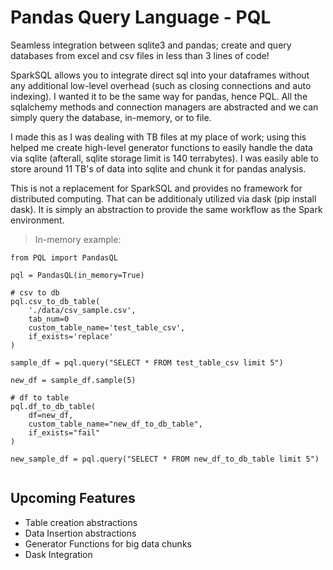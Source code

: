 # Pandas Query Language - PQL

Seamless integration between sqlite3 and pandas; create and query databases from excel and csv files in less than 3 lines of code!

SparkSQL allows you to integrate direct sql into your dataframes without any additional low-level overhead (such as closing connections and auto indexing). I wanted it to be the same way for pandas, hence PQL. All the sqlalchemy methods and connection managers are abstracted and we can simply query the database, in-memory, or to file.

I made this as I was dealing with TB files at my place of work; using this helped me create high-level generator functions to easily handle the data via sqlite (afterall, sqlite storage limit is 140 terrabytes). I was easily able to store around 11 TB's of data into sqlite and chunk it for pandas analysis.

This is not a replacement for SparkSQL and provides no framework for distributed computing. That can be additionaly utilized via dask (pip install dask). It is simply an abstraction to provide the same workflow as the Spark environment.



> In-memory example:
```
from PQL import PandasQL

pql = PandasQL(in_memory=True)

# csv to db
pql.csv_to_db_table(
    './data/csv_sample.csv',
    tab_num=0
    custom_table_name='test_table_csv',
    if_exists='replace'
)

sample_df = pql.query("SELECT * FROM test_table_csv limit 5")

new_df = sample_df.sample(5)

# df to table
pql.df_to_db_table(
    df=new_df,
    custom_table_name="new_df_to_db_table",
    if_exists="fail"
)

new_sample_df = pql.query("SELECT * FROM new_df_to_db_table limit 5")


```

## Upcoming Features
- Table creation abstractions
- Data Insertion abstractions
- Generator Functions for big data chunks
- Dask Integration
